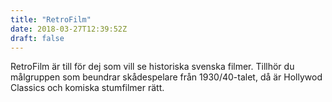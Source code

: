 ```yaml
---
title: "RetroFilm"
date: 2018-03-27T12:39:52Z
draft: false
---
```



RetroFilm är till för dej som vill se historiska svenska filmer. Tillhör du målgruppen som beundrar skådespelare från 1930/40-talet, då är Hollywod Classics och komiska stumfilmer rätt.

